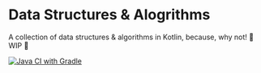 # Data Structures & Alogrithms

A collection of data structures &amp; algorithms in Kotlin, because, why not! 🚧 WIP 🚧

[![Java CI with Gradle](https://github.com/RahulSDeshpande/ds-algo-kotlin/actions/workflows/gradle.yml/badge.svg)](https://github.com/RahulSDeshpande/ds-algo-kotlin/actions/workflows/gradle.yml)
